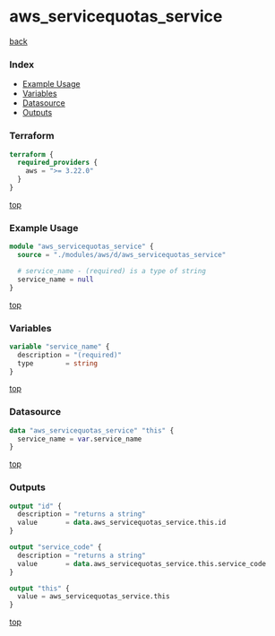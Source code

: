 # aws_servicequotas_service

[back](../aws.md)

### Index

- [Example Usage](#example-usage)
- [Variables](#variables)
- [Datasource](#datasource)
- [Outputs](#outputs)

### Terraform

```terraform
terraform {
  required_providers {
    aws = ">= 3.22.0"
  }
}
```

[top](#index)

### Example Usage

```terraform
module "aws_servicequotas_service" {
  source = "./modules/aws/d/aws_servicequotas_service"

  # service_name - (required) is a type of string
  service_name = null
}
```

[top](#index)

### Variables

```terraform
variable "service_name" {
  description = "(required)"
  type        = string
}
```

[top](#index)

### Datasource

```terraform
data "aws_servicequotas_service" "this" {
  service_name = var.service_name
}
```

[top](#index)

### Outputs

```terraform
output "id" {
  description = "returns a string"
  value       = data.aws_servicequotas_service.this.id
}

output "service_code" {
  description = "returns a string"
  value       = data.aws_servicequotas_service.this.service_code
}

output "this" {
  value = aws_servicequotas_service.this
}
```

[top](#index)
